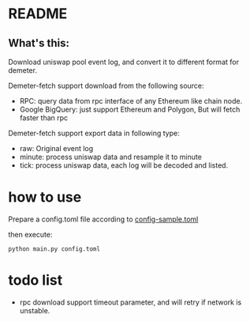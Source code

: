 # README

## What's this: 

Download uniswap pool event log, and convert it to different format for demeter.   

Demeter-fetch support download from the following source:
* RPC: query data from rpc interface of any Ethereum like chain node. 
* Google BigQuery: just support Ethereum and Polygon, But will fetch faster than rpc

Demeter-fetch support export data in following type:
* raw: Original event log
* minute: process uniswap data and resample it to minute
* tick: process uniswap data, each log will be decoded and listed.

# how to use

Prepare a config.toml file according to [config-sample.toml](config-sample.toml)

then execute: 

```shell
python main.py config.toml

```

# todo list

* rpc download support timeout parameter, and will retry if network is unstable.



